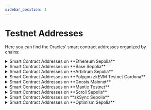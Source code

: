 ```yaml
---
sidebar_position: 1
---
```


# Testnet Addresses
Here you can find the Oracles' smart contract addresses organized by chains:

<details>
<summary>Smart Contract Addresses on **Ethereum Sepolia**</summary>


| Contract Name | Contract Address on Sepolia network                                                                                                |
| ------------- | ---------------------------------------------------------------------------------------------------------------------------------- |
| SelfKisser_1 | [0x0Dcc19657007713483A5cA76e6A7bbe5f56EA37d](https://sepolia.etherscan.io/address/0x0Dcc19657007713483A5cA76e6A7bbe5f56EA37d) |
| Chronicle_AAVE_USD_3 | [0x3F982a82B4B6bd09b1DAF832140F166b595FEF7F](https://sepolia.etherscan.io/address/0x3F982a82B4B6bd09b1DAF832140F166b595FEF7F) |
| Chronicle_ARB_USD_3 | [0x9Bf0C1ba75C9d7b6Bf051cc7f7dCC7bfE5274302](https://sepolia.etherscan.io/address/0x9Bf0C1ba75C9d7b6Bf051cc7f7dCC7bfE5274302) |
| Chronicle_AVAX_USD_3 | [0x7F56CdaAdB1c5230Fcab3E20D3A15BDE26cb6C2b](https://sepolia.etherscan.io/address/0x7F56CdaAdB1c5230Fcab3E20D3A15BDE26cb6C2b) |
| Chronicle_BNB_USD_3 | [0xE4A1EED38F972d05794C740Eae965A7Daa6Ab28c](https://sepolia.etherscan.io/address/0xE4A1EED38F972d05794C740Eae965A7Daa6Ab28c) |
| Chronicle_BTC_USD_3 | [0x6edF073c4Bd934d3916AA6dDAC4255ccB2b7c0f0](https://sepolia.etherscan.io/address/0x6edF073c4Bd934d3916AA6dDAC4255ccB2b7c0f0) |
| Chronicle_CRVUSD_USD_1 | [0x3de6bEc5d5FE063fB23F36E363182AB353AbC56E](https://sepolia.etherscan.io/address/0x3de6bEc5d5FE063fB23F36E363182AB353AbC56E) |
| Chronicle_CRV_USD_3 | [0xDcda58cAAC639C20aed270859109f03E9832a13A](https://sepolia.etherscan.io/address/0xDcda58cAAC639C20aed270859109f03E9832a13A) |
| Chronicle_DAI_USD_3 | [0xaf900d10f197762794C41dac395C5b8112eD13E1](https://sepolia.etherscan.io/address/0xaf900d10f197762794C41dac395C5b8112eD13E1) |
| Chronicle_ETHX_USD_1 | [0xc6639C0591d632Bf689ceab617A0377072e7f524](https://sepolia.etherscan.io/address/0xc6639C0591d632Bf689ceab617A0377072e7f524) |
| Chronicle_ETH_BTC_3 | [0xf95d3B8Ae567F4AA9BEC822931976c117cdf836a](https://sepolia.etherscan.io/address/0xf95d3B8Ae567F4AA9BEC822931976c117cdf836a) |
| Chronicle_ETH_USD_3 | [0xdd6D76262Fd7BdDe428dcfCd94386EbAe0151603](https://sepolia.etherscan.io/address/0xdd6D76262Fd7BdDe428dcfCd94386EbAe0151603) |
| Chronicle_GNO_USD_3 | [0x9C9e56AE479f82bcF229F2200420106C93C0A24e](https://sepolia.etherscan.io/address/0x9C9e56AE479f82bcF229F2200420106C93C0A24e) |
| Chronicle_IBTA_USD_3 | [0x92b7Ab73BA53Bc64b57194242e3a36A6F1209A70](https://sepolia.etherscan.io/address/0x92b7Ab73BA53Bc64b57194242e3a36A6F1209A70) |
| Chronicle_LDO_USD_3 | [0x4cD2a8c3Fd6329029461A95784051A553f31eb29](https://sepolia.etherscan.io/address/0x4cD2a8c3Fd6329029461A95784051A553f31eb29) |
| Chronicle_LINK_USD_3 | [0x260c182f0054BF244a8e38d7C475b6d9f67AeAc1](https://sepolia.etherscan.io/address/0x260c182f0054BF244a8e38d7C475b6d9f67AeAc1) |
| Chronicle_MATIC_USD_3 | [0xEa00861Dc00eBd246F6E51E52c28aBd9062bc09F](https://sepolia.etherscan.io/address/0xEa00861Dc00eBd246F6E51E52c28aBd9062bc09F) |
| Chronicle_MKR_USD_3 | [0xE55afC31AFA140597c581Bc32057BF393ba97c5A](https://sepolia.etherscan.io/address/0xE55afC31AFA140597c581Bc32057BF393ba97c5A) |
| Chronicle_MNT_USD_1 | [0x90f13128715157f6f2708b3e379a345a330C598c](https://sepolia.etherscan.io/address/0x90f13128715157f6f2708b3e379a345a330C598c) |
| Chronicle_OP_USD_3 | [0x1Be54a524226fc44565747FE221157f4cAE71B80](https://sepolia.etherscan.io/address/0x1Be54a524226fc44565747FE221157f4cAE71B80) |
| Chronicle_RETH_ETH_1 | [0xAE888F70d319d9ab9318B2326AEf97Bde2c1F96f](https://sepolia.etherscan.io/address/0xAE888F70d319d9ab9318B2326AEf97Bde2c1F96f) |
| Chronicle_RETH_USD_3 | [0x6454753E0909E7F6476BfB78BD6BDC281197A5be](https://sepolia.etherscan.io/address/0x6454753E0909E7F6476BfB78BD6BDC281197A5be) |
| Chronicle_SDAI_DAI_3 | [0x0B20Fd1c09452FC3F214667073EA8975aB2c55EA](https://sepolia.etherscan.io/address/0x0B20Fd1c09452FC3F214667073EA8975aB2c55EA) |
| Chronicle_SD_USD_1 | [0x0939F04AbA985E3861C4D7AD9fbD66b976Dd47a8](https://sepolia.etherscan.io/address/0x0939F04AbA985E3861C4D7AD9fbD66b976Dd47a8) |
| Chronicle_SNX_USD_3 | [0x1eFD788C634C59e2c7507b523B3eEfD6CaaE0c4f](https://sepolia.etherscan.io/address/0x1eFD788C634C59e2c7507b523B3eEfD6CaaE0c4f) |
| Chronicle_SOL_USD_3 | [0x39eC7D193D1Aa282b8ecCAC9B791b09c75D30491](https://sepolia.etherscan.io/address/0x39eC7D193D1Aa282b8ecCAC9B791b09c75D30491) |
| Chronicle_UNI_USD_3 | [0x0E9e54244F6585a71d0d1035E7625849B516C817](https://sepolia.etherscan.io/address/0x0E9e54244F6585a71d0d1035E7625849B516C817) |
| Chronicle_USDC_USD_3 | [0xb34d784dc8E7cD240Fe1F318e282dFdD13C389AC](https://sepolia.etherscan.io/address/0xb34d784dc8E7cD240Fe1F318e282dFdD13C389AC) |
| Chronicle_USDM_USD_1 | [0xe971B2aF139Ad803656533059Bc028b61C00F67F](https://sepolia.etherscan.io/address/0xe971B2aF139Ad803656533059Bc028b61C00F67F) |
| Chronicle_USDT_USD_3 | [0x8c852EEC6ae356FeDf5d7b824E254f7d94Ac6824](https://sepolia.etherscan.io/address/0x8c852EEC6ae356FeDf5d7b824E254f7d94Ac6824) |
| Chronicle_WBTC_USD_3 | [0xdc3ef3E31AdAe791d9D5054B575f7396851Fa432](https://sepolia.etherscan.io/address/0xdc3ef3E31AdAe791d9D5054B575f7396851Fa432) |
| Chronicle_WSTETH_ETH_3 | [0x2d95B1862279771fcE76823CD777384D8598fB48](https://sepolia.etherscan.io/address/0x2d95B1862279771fcE76823CD777384D8598fB48) |
| Chronicle_WSTETH_USD_3 | [0x89822dd9D74dF50BFba8764DC9bE25E9B8d554A1](https://sepolia.etherscan.io/address/0x89822dd9D74dF50BFba8764DC9bE25E9B8d554A1) |
| Chronicle_WUSDM_USDM_1 | [0xF719E362724Dda4Ad3B8D92D49E0c44E48Df4e56](https://sepolia.etherscan.io/address/0xF719E362724Dda4Ad3B8D92D49E0c44E48Df4e56) |
| Chronicle_WUSDM_USD_1 | [0x6d10de3640ab2F11B1102Ae72C06BB497E5E859b](https://sepolia.etherscan.io/address/0x6d10de3640ab2F11B1102Ae72C06BB497E5E859b) |
| Chronicle_YFI_USD_3 | [0xdF54aBf0eF88aB7fFf22e21eDD9AE1DA89A7DefC](https://sepolia.etherscan.io/address/0xdF54aBf0eF88aB7fFf22e21eDD9AE1DA89A7DefC) |
</details>

<details>
<summary> Smart Contract Addresses on **Base Sepolia** </summary>
| Contract Name | Contract Address on Base Sepolia                                                                                                 |
| ------------- | ---------------------------------------------------------------------------------------------------------------------------------- |
SelfKisser_1 | [0x70E58b7A1c884fFFE7dbce5249337603a28b8422](https://sepolia.basescan.org/address/0x70E58b7A1c884fFFE7dbce5249337603a28b8422#code) |
| Chronicle_CBETH_USD_1 | [0x11E155b04f0498bc6B6EB0086A2148368F0b64F0](https://sepolia.basescan.org/address/0x11E155b04f0498bc6B6EB0086A2148368F0b64F0) |
| Chronicle_CBETH_USDC_1 | [0x371A53bB4203Ad5D7e60e220BaC1876FF3Ddda5B](https://sepolia.basescan.org/address/0x371A53bB4203Ad5D7e60e220BaC1876FF3Ddda5B) |
| Chronicle_DAI_USD_1 | [0xC32753217DcC7Bb2F449bD6f1bC384d1AC72a7B6](https://sepolia.basescan.org/address/0xC32753217DcC7Bb2F449bD6f1bC384d1AC72a7B6) |
| Chronicle_ETH_USD_1 | [0xea347Db6ef446e03745c441c17018eF3d641Bc8f](https://sepolia.basescan.org/address/0xea347Db6ef446e03745c441c17018eF3d641Bc8f) |
| Chronicle_HYUSD_USD_1 | [0x1C082338961068009d9F33ea48aa13623e63B18e](https://sepolia.basescan.org/address/0x1C082338961068009d9F33ea48aa13623e63B18e) |
| Chronicle_RETH_USD_1 | [0x829124df58D1b4853f8669C867d3991cA09265Aa](https://sepolia.basescan.org/address/0x829124df58D1b4853f8669C867d3991cA09265Aa) |
| Chronicle_USDC_USD_1 | [0x088BEA5f90C316e1c8b898C4A9AF27C2F2984cd7](https://sepolia.basescan.org/address/0x088BEA5f90C316e1c8b898C4A9AF27C2F2984cd7) |
| Chronicle_USDT_USD_1 | [0xC1A83Bed9d7E434a3E8608f7C5438F805D404F8F](https://sepolia.basescan.org/address/0xC1A83Bed9d7E434a3E8608f7C5438F805D404F8F) |
| Chronicle_WBTC_USD_1 | [0x8E947Ea7D5881Cd600Ace95F1201825F8C708844](https://sepolia.basescan.org/address/0x8E947Ea7D5881Cd600Ace95F1201825F8C708844) |
| Chronicle_WSTETH_ETH_1 | [0x450F6F025aD017f345CD17407Ee22d90E5F87441](https://sepolia.basescan.org/address/0x450F6F025aD017f345CD17407Ee22d90E5F87441) |
| Chronicle_WSTETH_USD_1 | [0x834c4f996B8a6411AEC0f8a0cF6fAfd4423dBEe2](https://sepolia.basescan.org/address/0x834c4f996B8a6411AEC0f8a0cF6fAfd4423dBEe2) |
| Chronicle_WSTETH_USDC_1 | [0x262034B41F0C33b67e96b6495b7Bf650dC85acda](https://sepolia.basescan.org/address/0x262034B41F0C33b67e96b6495b7Bf650dC85acda) |
| Chronicle_WUSDM_USD_1 | [0xe20165f58B507DF17187D6FCc12E741423075C5c](https://sepolia.basescan.org/address/0xe20165f58B507DF17187D6FCc12E741423075C5c) |
| Chronicle_EURC_USD_1| [0x8df54258786d8d33d0141332B1bA29369B5cB535](https://sepolia.basescan.org/address/0x8df54258786d8d33d0141332B1bA29369B5cB535)

</details>

<details>
<summary> Smart Contract Addresses on **Arbitrum Sepolia** </summary>
| Contract Name| Contract Address on Arbitrum Sepolia                                                                                                 |
| ------------- | ---------------------------------------------------------------------------------------------------------------------------------- |
SelfKisser_1 | [0xc0fe3a070Bc98b4a45d735A52a1AFDd134E0283f](https://sepolia.arbiscan.io/address/0xc0fe3a070Bc98b4a45d735A52a1AFDd134E0283f#code) |
| Chronicle_AAVE_USD_1 | [0xC7E4AA2860BEc0054A8A2D3bb1fc5359FEA13FdA](https://sepolia.arbiscan.io/address/0xC7E4AA2860BEc0054A8A2D3bb1fc5359FEA13FdA) |
| Chronicle_ARB_USD_1 | [0xdD7c06561689c73f0A67F2179e273cCF45EFc964](https://sepolia.arbiscan.io/address/0xdD7c06561689c73f0A67F2179e273cCF45EFc964) |
| Chronicle_AVAX_USD_1 | [0x15E9742b47Ae44308066F575E60F3c7231873f4A](https://sepolia.arbiscan.io/address/0x15E9742b47Ae44308066F575E60F3c7231873f4A) |
| Chronicle_BNB_USD_1 | [0xB5E60d6FbC65eb7aDC6594ea897bac9A7E1B2a20](https://sepolia.arbiscan.io/address/0xB5E60d6FbC65eb7aDC6594ea897bac9A7E1B2a20) |
| Chronicle_BTC_USD_1 | [0xE455de0673e89706e26117297f1FE15cd47ab717](https://sepolia.arbiscan.io/address/0xE455de0673e89706e26117297f1FE15cd47ab717) |
| Chronicle_CRV_USD_1 | [0x62ECebCA021681aC116582f10668d96D4723D9C9](https://sepolia.arbiscan.io/address/0x62ECebCA021681aC116582f10668d96D4723D9C9) |
| Chronicle_DAI_USD_1 | [0xFAE96480F5bB0e3a5c8cB1Ba16F59D8dE89C14AE](https://sepolia.arbiscan.io/address/0xFAE96480F5bB0e3a5c8cB1Ba16F59D8dE89C14AE) |
| Chronicle_DSR_RATE_1 | [0xd88cB520c0abB2755a950C11f2cf3131Ad0f0baA](https://sepolia.arbiscan.io/address/0xd88cB520c0abB2755a950C11f2cf3131Ad0f0baA) |
| Chronicle_ETH_BTC_1 | [0xf8aF8339e85F7b958027E5109bD87D3E46BF7d78](https://sepolia.arbiscan.io/address/0xf8aF8339e85F7b958027E5109bD87D3E46BF7d78) |
| Chronicle_ETH_USD_1 | [0x77833F676fe5FB32e55986770092f54707d72c21](https://sepolia.arbiscan.io/address/0x77833F676fe5FB32e55986770092f54707d72c21) |
| Chronicle_GNO_USD_1 | [0xB0Ebff855774737b1874296d54100c37C92dE2a4](https://sepolia.arbiscan.io/address/0xB0Ebff855774737b1874296d54100c37C92dE2a4) |
| Chronicle_IBTA_USD_1 | [0x9A70A6293C55e9fA8aB1F2B507EbE5A4d4506A6A](https://sepolia.arbiscan.io/address/0x9A70A6293C55e9fA8aB1F2B507EbE5A4d4506A6A) |
| Chronicle_LDO_USD_1 | [0xb43862e703a1a36f4A6a5196684C3a73210956Ef](https://sepolia.arbiscan.io/address/0xb43862e703a1a36f4A6a5196684C3a73210956Ef) |
| Chronicle_LIDO_LST_2DAYS_1 | [0xE92AaCfb6b7Ce342909ff2ee136f7A33AAbcb379](https://sepolia.arbiscan.io/address/0xE92AaCfb6b7Ce342909ff2ee136f7A33AAbcb379) |
| Chronicle_LINK_USD_1 | [0xF7e8af6BF4D0Fb399DC087778b7912f30aa08Ca5](https://sepolia.arbiscan.io/address/0xF7e8af6BF4D0Fb399DC087778b7912f30aa08Ca5) |
| Chronicle_MATIC_USD_1 | [0xBeF861cc071CA7A1680268a2a34dC28931BE1eDc](https://sepolia.arbiscan.io/address/0xBeF861cc071CA7A1680268a2a34dC28931BE1eDc) |
| Chronicle_MKR_USD_1 | [0x4217043B0C8a7A7BCf04A4c1d4Ef6708D2E9ac24](https://sepolia.arbiscan.io/address/0x4217043B0C8a7A7BCf04A4c1d4Ef6708D2E9ac24) |
| Chronicle_OP_USD_1 | [0xCAc87840eDA81Fcdee1FBDC4291c1fF0de7D45Eb](https://sepolia.arbiscan.io/address/0xCAc87840eDA81Fcdee1FBDC4291c1fF0de7D45Eb) |
| Chronicle_RETH_USD_1 | [0x4c3A6F4e991261B65D59f15B8365a9Fa2A8803a6](https://sepolia.arbiscan.io/address/0x4c3A6F4e991261B65D59f15B8365a9Fa2A8803a6) |
| Chronicle_SDAI_DAI_1 | [0x4f1C907d2f506f007F61eba89640C8069c6b39dB](https://sepolia.arbiscan.io/address/0x4f1C907d2f506f007F61eba89640C8069c6b39dB) |
| Chronicle_SDAI_ETH_1 | [0x39028693954470965E881f8477532455D1cE5F67](https://sepolia.arbiscan.io/address/0x39028693954470965E881f8477532455D1cE5F67) |
| Chronicle_SDAI_MATIC_1 | [0x75E5545dE5594DaE82Ce90cC0CeDbfE2d061a876](https://sepolia.arbiscan.io/address/0x75E5545dE5594DaE82Ce90cC0CeDbfE2d061a876) |
| Chronicle_SNX_USD_1 | [0xB6aA4b36c79805CA0db5C9736c12eAb23ac54770](https://sepolia.arbiscan.io/address/0xB6aA4b36c79805CA0db5C9736c12eAb23ac54770) |
| Chronicle_SOL_USD_1 | [0xB73376612dec25deF13ECBfcf94615edB9A7306D](https://sepolia.arbiscan.io/address/0xB73376612dec25deF13ECBfcf94615edB9A7306D) |
| Chronicle_UNI_USD_1 | [0x7Cb721f729563016F3384714221C982f75143EA2](https://sepolia.arbiscan.io/address/0x7Cb721f729563016F3384714221C982f75143EA2) |
| Chronicle_USDC_USD_1 | [0x27D76Db29D7239b183C83e6C61639dCca8276171](https://sepolia.arbiscan.io/address/0x27D76Db29D7239b183C83e6C61639dCca8276171) |
| Chronicle_USDT_USD_1 | [0x95931ea4e977456a5cF74F2Ea4BA3A66d9301921](https://sepolia.arbiscan.io/address/0x95931ea4e977456a5cF74F2Ea4BA3A66d9301921) |
| Chronicle_WBTC_USD_1 | [0xfF9D63b719116FE1Dc40547Be0ce008e783f49B9](https://sepolia.arbiscan.io/address/0xfF9D63b719116FE1Dc40547Be0ce008e783f49B9) |
| Chronicle_WSTETH_USD_1 | [0x988B3BFb20401e36EF579d7A81f43CB11EF5F759](https://sepolia.arbiscan.io/address/0x988B3BFb20401e36EF579d7A81f43CB11EF5F759) |
| Chronicle_WUSDM_USD_1 | [0xEd33f922e31467133A549a20e1719b187B33644D](https://sepolia.arbiscan.io/address/0xEd33f922e31467133A549a20e1719b187B33644D) |
| Chronicle_WUSDM_USDM_1  | [0x3B6882F848cD0ad0046EAd627a1bc17F81b6ECb1](https://sepolia.arbiscan.io/address/0x3B6882F848cD0ad0046EAd627a1bc17F81b6ECb1) |
| Chronicle_YFI_USD_1 | [0xAf40A6535C2a31a88C074B0FeFb47E3767AE4e70](https://sepolia.arbiscan.io/address/0xAf40A6535C2a31a88C074B0FeFb47E3767AE4e70)|

</details>

<details>
<summary>Smart Contract Addresses on **Polygon zkEVM Testnet Cardona**</summary>

| Contract Name | Contract Address on zkEVM Testnet                                                                                                      |
| ------------- | -------------------------------------------------------------------------------------------------------------------------------------- |
| SelfKisser_1 | [0xCce64A8127c051E784ba7D84af86B2e6F53d1a09](https://cardona-zkevm.polygonscan.com/address/0xCce64A8127c051E784ba7D84af86B2e6F53d1a09) |
| AAVE/USD | [0xC1A83Bed9d7E434a3E8608f7C5438F805D404F8F](https://cardona-zkevm.polygonscan.com/address/0xC1A83Bed9d7E434a3E8608f7C5438F805D404F8F) |
| ARB/USD | [0x8E947Ea7D5881Cd600Ace95F1201825F8C708844](https://cardona-zkevm.polygonscan.com/address/0x8E947Ea7D5881Cd600Ace95F1201825F8C708844) |
| AVAX/USD | [0xC32753217DcC7Bb2F449bD6f1bC384d1AC72a7B6](https://cardona-zkevm.polygonscan.com/address/0xC32753217DcC7Bb2F449bD6f1bC384d1AC72a7B6) |
| BNB/USD | [0x829124df58D1b4853f8669C867d3991cA09265Aa](https://cardona-zkevm.polygonscan.com/address/0x829124df58D1b4853f8669C867d3991cA09265Aa) |
| BTC/USD | [0x75bE335415765aF13dFd8c823E213bdD55D29ceb](https://cardona-zkevm.polygonscan.com/address/0x75bE335415765aF13dFd8c823E213bdD55D29ceb) |
| CRV/USD | [0xA76F6f1883378E2641881233fD6Bd94C9dFc3308](https://cardona-zkevm.polygonscan.com/address/0xA76F6f1883378E2641881233fD6Bd94C9dFc3308) |
| DAI/USD | [0x02a0eA9F5000472D764293bC77622be6C6Cbc2f0](https://cardona-zkevm.polygonscan.com/address/0x02a0eA9F5000472D764293bC77622be6C6Cbc2f0) |
| ETH/BTC | [0xcB0ABe397952844C379A29343cDb17c914F33e40](https://cardona-zkevm.polygonscan.com/address/0xcB0ABe397952844C379A29343cDb17c914F33e40) |
| ETH/USD | [0x5D0474aF2da14B1748730931Af44d9b91473681b](https://cardona-zkevm.polygonscan.com/address/0x5D0474aF2da14B1748730931Af44d9b91473681b) |
| GNO/USD | [0x834c4f996B8a6411AEC0f8a0cF6fAfd4423dBEe2](https://cardona-zkevm.polygonscan.com/address/0x834c4f996B8a6411AEC0f8a0cF6fAfd4423dBEe2) |
| IBTA/USD | [0x26a89540C28C2E9FbECDf354D5149a10521ceC9f](https://cardona-zkevm.polygonscan.com/address/0x26a89540C28C2E9FbECDf354D5149a10521ceC9f) |
| LDO/USD | [0x9a0de663c20127a229891eA0C7Db99c785BF91e3](https://cardona-zkevm.polygonscan.com/address/0x9a0de663c20127a229891eA0C7Db99c785BF91e3) |
| LIDO_LST/2DAYS | [0xDc98e03EBdDaf664623959170B9C24F50bB27914](https://cardona-zkevm.polygonscan.com/address/0xDc98e03EBdDaf664623959170B9C24F50bB27914) |
| LINK/USD | [0xCa92f59FbE6B6512a1ee21a46ED009CeDb4Eb2fD](https://cardona-zkevm.polygonscan.com/address/0xCa92f59FbE6B6512a1ee21a46ED009CeDb4Eb2fD) |
| MATIC/USD | [0x55a07a60cd9ed198B5Ba4360FF9800eBb6667388](https://cardona-zkevm.polygonscan.com/address/0x55a07a60cd9ed198B5Ba4360FF9800eBb6667388) |
| MKR/USD | [0x5a3e38Df3d82bF6FefDA79d1027657ab81A85447](https://cardona-zkevm.polygonscan.com/address/0x5a3e38Df3d82bF6FefDA79d1027657ab81A85447) |
| OP/USD | [0x104916d38828DA8B83a88A1775Aa058e1F0B1647](https://cardona-zkevm.polygonscan.com/address/0x104916d38828DA8B83a88A1775Aa058e1F0B1647) |
| RETH/USD | [0x172d2A40F03167cf3535206220CEC912400A2594](https://cardona-zkevm.polygonscan.com/address/0x172d2A40F03167cf3535206220CEC912400A2594) |
| SDAI/DAI | [0x8744f55149A9923a6eD525A9FEdC270FBC2E1e12](https://cardona-zkevm.polygonscan.com/address/0x8744f55149A9923a6eD525A9FEdC270FBC2E1e12) |
| SNX/USD | [0x8d64F7320bFaa19e19E18824276AdbC4DC27Aeee](https://cardona-zkevm.polygonscan.com/address/0x8d64F7320bFaa19e19E18824276AdbC4DC27Aeee) |
| SOL/USD | [0x829207C4546eDDc0c17a37fF54f205871410c199](https://cardona-zkevm.polygonscan.com/address/0x829207C4546eDDc0c17a37fF54f205871410c199) |
| UNI/USD | [0xF46B02AF0b4Dc3fFd8B49a616fa399E77b58637F](https://cardona-zkevm.polygonscan.com/address/0xF46B02AF0b4Dc3fFd8B49a616fa399E77b58637F) |
| USDC/USD | [0x8b9dbE7098ED98C886a5B34Ca691141d033e8314](https://cardona-zkevm.polygonscan.com/address/0x8b9dbE7098ED98C886a5B34Ca691141d033e8314) |
| USDT/USD | [0x9234925842CD1c58b2fFc93E741097151417ABd1](https://cardona-zkevm.polygonscan.com/address/0x9234925842CD1c58b2fFc93E741097151417ABd1) |
| WBTC/USD | [0x49BD898Ddd4cAea31eFbE89BD4F4FD681dB0a7Ce](https://cardona-zkevm.polygonscan.com/address/0x49BD898Ddd4cAea31eFbE89BD4F4FD681dB0a7Ce) |
| WSTETH/ETH | [0x27E36b30c81b6D0f5916c01a9DEfbce48B14BaB0](https://cardona-zkevm.polygonscan.com/address/0x27E36b30c81b6D0f5916c01a9DEfbce48B14BaB0) |
| WSTETH/USD | [0xbBdB2750F002E1174d49D99112dF24D5FC342c22](https://cardona-zkevm.polygonscan.com/address/0xbBdB2750F002E1174d49D99112dF24D5FC342c22) |
| WUSDM/USD | [0xB295eeD91ab16e0fca7aEf6CdfE0989B43d7f9eC](https://cardona-zkevm.polygonscan.com/address/0xB295eeD91ab16e0fca7aEf6CdfE0989B43d7f9eC) |
| WUSDM/USDM | [0x40CEDD05e945DAA7b9ad5bA7402B6c041ac4Fba8](https://cardona-zkevm.polygonscan.com/address/0x40CEDD05e945DAA7b9ad5bA7402B6c041ac4Fba8) |
| YFI/USD | [0xaEDB40C1F3e1Bf5A0CB46E74e5444240307Da540](https://cardona-zkevm.polygonscan.com/address/0xaEDB40C1F3e1Bf5A0CB46E74e5444240307Da540) |
</details>

<details>
<summary>Smart Contract Addresses on **Gnosis Mainnet**</summary>

| Contract Name | Contract Address on Gnosis Mainnet                                                                                         |
| ------------- | --------------------------------------------------------------------------------------------------------------------------- |
| SelfKisser_1 | [0x0Dcc19657007713483A5cA76e6A7bbe5f56EA37d](https://gnosisscan.io/address/0x0Dcc19657007713483A5cA76e6A7bbe5f56EA37d) |
| Chronicle_AAVE_USD_2 | [0xED4C91FC28B48E2Cf98b59668408EAeE44665511](https://gnosisscan.io/address/0xED4C91FC28B48E2Cf98b59668408EAeE44665511) |
| Chronicle_ARB_USD_2 | [0x7dE6Df8E4c057eD9baE215F347A0339D603B09B2](https://gnosisscan.io/address/0x7dE6Df8E4c057eD9baE215F347A0339D603B09B2) |
| Chronicle_AVAX_USD_2 | [0xD419f76594d411BD94c71FB0a78c80f71A2290Ce](https://gnosisscan.io/address/0xD419f76594d411BD94c71FB0a78c80f71A2290Ce) |
| Chronicle_BNB_USD_2 | [0x6931FB9C54958f77873ceC4536EaC56F561d2dC4](https://gnosisscan.io/address/0x6931FB9C54958f77873ceC4536EaC56F561d2dC4) |
| Chronicle_BTC_USD_2 | [0xdD5232e76798BEACB69eC310d9b0864b56dD08dD](https://gnosisscan.io/address/0xdD5232e76798BEACB69eC310d9b0864b56dD08dD) |
| Chronicle_CRV_USD_2 | [0x7B6E473f1CeB8b7100C9F7d58879e7211Bc48f32](https://gnosisscan.io/address/0x7B6E473f1CeB8b7100C9F7d58879e7211Bc48f32) |
| Chronicle_DAI_USD_2 | [0x16984396EE0903782Ba8e6ebfA7DD356B0cA3841](https://gnosisscan.io/address/0x16984396EE0903782Ba8e6ebfA7DD356B0cA3841) |
| Chronicle_DSR_RATE_2 | [0x09f3BfC6b46526045De5F5BE64f5CCe121bbf8B3](https://gnosisscan.io/address/0x09f3BfC6b46526045De5F5BE64f5CCe121bbf8B3) |
| Chronicle_ETH_BTC_2 | [0x4E866Ac929374096Afc2715C4e9c40D581A4067e](https://gnosisscan.io/address/0x4E866Ac929374096Afc2715C4e9c40D581A4067e) |
| Chronicle_ETH_USD_2 | [0x90430C5b8045a1E2A0Fc4e959542a0c75b576439](https://gnosisscan.io/address/0x90430C5b8045a1E2A0Fc4e959542a0c75b576439) |
| Chronicle_GNO_USD_2 | [0xBcC6BFFde7888A3008f17c88D5a5e5F0D7462cf9](https://gnosisscan.io/address/0xBcC6BFFde7888A3008f17c88D5a5e5F0D7462cf9) |
| Chronicle_IBTA_USD_2 | [0xc52539EfbA58a521d69494D86fc47b9E71D32997](https://gnosisscan.io/address/0xc52539EfbA58a521d69494D86fc47b9E71D32997) |
| Chronicle_LDO_USD_2 | [0x3aeF92049C9401094A9f75259430F4771143F0C3](https://gnosisscan.io/address/0x3aeF92049C9401094A9f75259430F4771143F0C3) |
| Chronicle_LINK_USD_2 | [0x4EDdF05CfAd20f1E39ed4CB067bdfa831dAeA9fE](https://gnosisscan.io/address/0x4EDdF05CfAd20f1E39ed4CB067bdfa831dAeA9fE) |
| Chronicle_MATIC_USD_2 | [0x06997AadB30d51eAdBAA7836f7a0F177474fc235](https://gnosisscan.io/address/0x06997AadB30d51eAdBAA7836f7a0F177474fc235) |
| Chronicle_MKR_USD_2 | [0xE61A66f737c32d5Ac8cDea6982635B80447e9404](https://gnosisscan.io/address/0xE61A66f737c32d5Ac8cDea6982635B80447e9404) |
| Chronicle_OP_USD_2 | [0x1Ae491D618A667a44D48E0b0BE2Cc0cDBF269BC5](https://gnosisscan.io/address/0x1Ae491D618A667a44D48E0b0BE2Cc0cDBF269BC5) |
| Chronicle_RETH_USD_2 | [0xEff79d34f24Bb36eD8FB6c4CbaD5De293fdCf66F](https://gnosisscan.io/address/0xEff79d34f24Bb36eD8FB6c4CbaD5De293fdCf66F) |
| Chronicle_SDAI_DAI_2 | [0xB6EE756124e88e12585981DdDa9E6E3bf3C4487D](https://gnosisscan.io/address/0xB6EE756124e88e12585981DdDa9E6E3bf3C4487D) |
| Chronicle_SDAI_ETH_2 | [0x20A32F633c1D26fC42A15dc7e6bd12Bf0468cAb1](https://gnosisscan.io/address/0x20A32F633c1D26fC42A15dc7e6bd12Bf0468cAb1) |
| Chronicle_SDAI_MATIC_2 | [0x0A154ec276972dBFEA01b13711408Ea6e72Ac36B](https://gnosisscan.io/address/0x0A154ec276972dBFEA01b13711408Ea6e72Ac36B) |
| Chronicle_SNX_USD_2 | [0x6Ab51f7E684923CE051e784D382A470b0fa834Be](https://gnosisscan.io/address/0x6Ab51f7E684923CE051e784D382A470b0fa834Be) |
| Chronicle_SOL_USD_2 | [0x11ceEcca4d49f596E0Df781Af237CDE741ad2106](https://gnosisscan.io/address/0x11ceEcca4d49f596E0Df781Af237CDE741ad2106) |
| Chronicle_UNI_USD_2 | [0xfE051Bc90D3a2a825fA5172181f9124f8541838c](https://gnosisscan.io/address/0xfE051Bc90D3a2a825fA5172181f9124f8541838c) |
| Chronicle_USDC_USD_2 | [0xfef7a1Eb17A095E1bd7723cBB1092caba34f9b1C](https://gnosisscan.io/address/0xfef7a1Eb17A095E1bd7723cBB1092caba34f9b1C) |
| Chronicle_USDT_USD_2 | [0xF78A4e093Cd2D9F57Bb363Cc4edEBcf9bF3325ba](https://gnosisscan.io/address/0xF78A4e093Cd2D9F57Bb363Cc4edEBcf9bF3325ba) |
| Chronicle_WBTC_USD_2 | [0x39C899178F4310705b12888886884b361CeF26C7](https://gnosisscan.io/address/0x39C899178F4310705b12888886884b361CeF26C7) |
| Chronicle_WSTETH_USD_2 | [0x8Ba43F8Fa2fC13D7EEDCeb9414CDbB6643483C34](https://gnosisscan.io/address/0x8Ba43F8Fa2fC13D7EEDCeb9414CDbB6643483C34) |
| Chronicle_WUSDM_USDM_1 | [0xF719E362724Dda4Ad3B8D92D49E0c44E48Df4e56](https://gnosisscan.io/address/0xF719E362724Dda4Ad3B8D92D49E0c44E48Df4e56) |
| Chronicle_WUSDM_USD_3 | [0xa6667cA488616F86426cDCe37E65F4788d0bD592](https://gnosisscan.io/address/0xa6667cA488616F86426cDCe37E65F4788d0bD592) |
| Chronicle_YFI_USD_2 | [0x16978358A8D6C7C8cA758F433685A5E8D988dfD4](https://gnosisscan.io/address/0x16978358A8D6C7C8cA758F433685A5E8D988dfD4) |
</details>

<details>
<summary>Smart Contract Addresses on **Mantle Testnet**</summary>

| Contract Name | Contract Address on Mantle Sepolia                                                                                         |
| ------------- | --------------------------------------------------------------------------------------------------------------------------- |
| SelfKisser_1 | [0x0Dcc19657007713483A5cA76e6A7bbe5f56EA37d](https://explorer.testnet.mantle.xyz/address/0x0Dcc19657007713483A5cA76e6A7bbe5f56EA37d) |
| Chronicle_AAVE_USD_1 | [0xa38C2B5408Eb1DCeeDBEC5d61BeD580589C6e717](https://explorer.testnet.mantle.xyz/address/0xa38C2B5408Eb1DCeeDBEC5d61BeD580589C6e717) |
| Chronicle_ARB_USD_1 | [0x579BfD0581beD0d18fBb0Ebab099328d451552DD](https://explorer.testnet.mantle.xyz/address/0x579BfD0581beD0d18fBb0Ebab099328d451552DD) |
| Chronicle_AVAX_USD_1 | [0x78C8260AF7C8D0d17Cf3BA91F251E9375A389688](https://explorer.testnet.mantle.xyz/address/0x78C8260AF7C8D0d17Cf3BA91F251E9375A389688) |
| Chronicle_BNB_USD_1 | [0x26EE3E8b618227C1B735D8D884d52A852410019f](https://explorer.testnet.mantle.xyz/address/0x26EE3E8b618227C1B735D8D884d52A852410019f) |
| Chronicle_BTC_USD_1 | [0x4B5aBFC0Fe78233b97C80b8410681765ED9fC29c](https://explorer.testnet.mantle.xyz/address/0x4B5aBFC0Fe78233b97C80b8410681765ED9fC29c) |
| Chronicle_CRV_USD_1 | [0xf29a932ae56bB96CcACF8d1f2Da9028B01c8F030](https://explorer.testnet.mantle.xyz/address/0xf29a932ae56bB96CcACF8d1f2Da9028B01c8F030) |
| Chronicle_DAI_USD_1 | [0xa7aA6a860D17A89810dE6e6278c58EB21Fa00fc4](https://explorer.testnet.mantle.xyz/address/0xa7aA6a860D17A89810dE6e6278c58EB21Fa00fc4) |
| Chronicle_DSR_RATE_1 | [0x729af3A41AE9E707e7AE421569C4b9c632B66a0c](https://explorer.testnet.mantle.xyz/address/0x729af3A41AE9E707e7AE421569C4b9c632B66a0c) |
| Chronicle_ETH_BTC_1 | [0x1804969b296E89C1ddB1712fA99816446956637e](https://explorer.testnet.mantle.xyz/address/0x1804969b296E89C1ddB1712fA99816446956637e) |
| Chronicle_ETH_USD_1 | [0xc8A1F9461115EF3C1E84Da6515A88Ea49CA97660](https://explorer.testnet.mantle.xyz/address/0xc8A1F9461115EF3C1E84Da6515A88Ea49CA97660) |
| Chronicle_GNO_USD_1 | [0xA28dCaB66FD25c668aCC7f232aa71DA1943E04b8](https://explorer.testnet.mantle.xyz/address/0xA28dCaB66FD25c668aCC7f232aa71DA1943E04b8) |
| Chronicle_IBTA_USD_1 | [0x07487b0Bf28801ECD15BF09C13e32FBc87572e81](https://explorer.testnet.mantle.xyz/address/0x07487b0Bf28801ECD15BF09C13e32FBc87572e81) |
| Chronicle_LDO_USD_1 | [0xa53dc5B100f0e4aB593f2D8EcD3c5932EE38215E](https://explorer.testnet.mantle.xyz/address/0xa53dc5B100f0e4aB593f2D8EcD3c5932EE38215E) |
| Chronicle_LINK_USD_1 | [0xecB89B57A60ac44E06ab1B767947c19b236760c3](https://explorer.testnet.mantle.xyz/address/0xecB89B57A60ac44E06ab1B767947c19b236760c3) |
| Chronicle_MATIC_USD_1 | [0xa48c56e48A71966676d0D113EAEbe6BE61661F18](https://explorer.testnet.mantle.xyz/address/0xa48c56e48A71966676d0D113EAEbe6BE61661F18) |
| Chronicle_MKR_USD_1 | [0x67ffF0C6abD2a36272870B1E8FE42CC8E8D5ec4d](https://explorer.testnet.mantle.xyz/address/0x67ffF0C6abD2a36272870B1E8FE42CC8E8D5ec4d) |
| Chronicle_OP_USD_1 | [0xfadF055f6333a4ab435D2D248aEe6617345A4782](https://explorer.testnet.mantle.xyz/address/0xfadF055f6333a4ab435D2D248aEe6617345A4782) |
| Chronicle_RETH_USD_1 | [0xEE02370baC10b3AC3f2e9eebBf8f3feA1228D263](https://explorer.testnet.mantle.xyz/address/0xEE02370baC10b3AC3f2e9eebBf8f3feA1228D263) |
| Chronicle_SDAI_DAI_1 | [0xD93c56Aa71923228cDbE2be3bf5a83bF25B0C491](https://explorer.testnet.mantle.xyz/address/0xD93c56Aa71923228cDbE2be3bf5a83bF25B0C491) |
| Chronicle_SDAI_ETH_1 | [0x05aB94eD168b5d18B667cFcbbA795789C750D893](https://explorer.testnet.mantle.xyz/address/0x05aB94eD168b5d18B667cFcbbA795789C750D893) |
| Chronicle_SDAI_MATIC_1 | [0x2f0e0dE1F8c11d2380dE093ED15cA6cE07653cbA](https://explorer.testnet.mantle.xyz/address/0x2f0e0dE1F8c11d2380dE093ED15cA6cE07653cbA) |
| Chronicle_SNX_USD_1 | [0xD20f1eC72bA46b6126F96c5a91b6D3372242cE98](https://explorer.testnet.mantle.xyz/address/0xD20f1eC72bA46b6126F96c5a91b6D3372242cE98) |
| Chronicle_SOL_USD_1 | [0x4D1e6f39bbfcce8b471171b8431609b83f3a096D](https://explorer.testnet.mantle.xyz/address/0x4D1e6f39bbfcce8b471171b8431609b83f3a096D) |
| Chronicle_UNI_USD_1 | [0x2aFF768F5d6FC63fA456B062e02f2049712a1ED5](https://explorer.testnet.mantle.xyz/address/0x2aFF768F5d6FC63fA456B062e02f2049712a1ED5) |
| Chronicle_USDC_USD_1 | [0x1173da1811a311234e7Ab0A33B4B7B646Ff42aEC](https://explorer.testnet.mantle.xyz/address/0x1173da1811a311234e7Ab0A33B4B7B646Ff42aEC) |
| Chronicle_USDT_USD_1 | [0x0bd446021Ab95a2ABd638813f9bDE4fED3a5779a](https://explorer.testnet.mantle.xyz/address/0x0bd446021Ab95a2ABd638813f9bDE4fED3a5779a) |
| Chronicle_WBTC_USD_1 | [0xA7226d85CE5F0DE97DCcBDBfD38634D6391d0584](https://explorer.testnet.mantle.xyz/address/0xA7226d85CE5F0DE97DCcBDBfD38634D6391d0584) |
| Chronicle_WSTETH_USD_1 | [0xc9Bb81d3668f03ec9109bBca77d32423DeccF9Ab](https://explorer.testnet.mantle.xyz/address/0xc9Bb81d3668f03ec9109bBca77d32423DeccF9Ab) |
| Chronicle_WUSDM_USDM_1 | [0xF719E362724Dda4Ad3B8D92D49E0c44E48Df4e56](https://explorer.testnet.mantle.xyz/address/0xF719E362724Dda4Ad3B8D92D49E0c44E48Df4e56) |
| Chronicle_WUSDM_USD_1 | [0x6d10de3640ab2F11B1102Ae72C06BB497E5E859b](https://explorer.testnet.mantle.xyz/address/0x6d10de3640ab2F11B1102Ae72C06BB497E5E859b) |
| Chronicle_YFI_USD_1 | [0x0893EcE705639112C1871DcE88D87D81540D0199](https://explorer.testnet.mantle.xyz/address/0x0893EcE705639112C1871DcE88D87D81540D0199) |
</details>


<details>
<summary>Smart Contract Addresses on **Scroll Sepolia**</summary>

| Contract Name | Contract Address on Scroll Sepolia                                                                                          |
| ------------- | --------------------------------------------------------------------------------------------------------------------------- |
| SelfKisser_1 | [0x0Dcc19657007713483A5cA76e6A7bbe5f56EA37d](https://sepolia.scrollscan.com/address/0x0Dcc19657007713483A5cA76e6A7bbe5f56EA37d) |
| Chronicle_AAVE_USD_1 | [0xa38C2B5408Eb1DCeeDBEC5d61BeD580589C6e717](https://sepolia.scrollscan.com/address/0xa38C2B5408Eb1DCeeDBEC5d61BeD580589C6e717) |
| Chronicle_ARB_USD_1 | [0x579BfD0581beD0d18fBb0Ebab099328d451552DD](https://sepolia.scrollscan.com/address/0x579BfD0581beD0d18fBb0Ebab099328d451552DD) |
| Chronicle_AVAX_USD_1 | [0x78C8260AF7C8D0d17Cf3BA91F251E9375A389688](https://sepolia.scrollscan.com/address/0x78C8260AF7C8D0d17Cf3BA91F251E9375A389688) |
| Chronicle_BNB_USD_1 | [0x26EE3E8b618227C1B735D8D884d52A852410019f](https://sepolia.scrollscan.com/address/0x26EE3E8b618227C1B735D8D884d52A852410019f) |
| Chronicle_BTC_USD_1 | [0x4B5aBFC0Fe78233b97C80b8410681765ED9fC29c](https://sepolia.scrollscan.com/address/0x4B5aBFC0Fe78233b97C80b8410681765ED9fC29c) |
| Chronicle_CRV_USD_1 | [0xf29a932ae56bB96CcACF8d1f2Da9028B01c8F030](https://sepolia.scrollscan.com/address/0xf29a932ae56bB96CcACF8d1f2Da9028B01c8F030) |
| Chronicle_DAI_USD_1 | [0xa7aA6a860D17A89810dE6e6278c58EB21Fa00fc4](https://sepolia.scrollscan.com/address/0xa7aA6a860D17A89810dE6e6278c58EB21Fa00fc4) |
| Chronicle_ETH_BTC_1 | [0x1804969b296E89C1ddB1712fA99816446956637e](https://sepolia.scrollscan.com/address/0x1804969b296E89C1ddB1712fA99816446956637e) |
| Chronicle_ETH_USD_1 | [0xc8A1F9461115EF3C1E84Da6515A88Ea49CA97660](https://sepolia.scrollscan.com/address/0xc8A1F9461115EF3C1E84Da6515A88Ea49CA97660) |
| Chronicle_GNO_USD_1 | [0xA28dCaB66FD25c668aCC7f232aa71DA1943E04b8](https://sepolia.scrollscan.com/address/0xA28dCaB66FD25c668aCC7f232aa71DA1943E04b8) |
| Chronicle_IBTA_USD_1 | [0x07487b0Bf28801ECD15BF09C13e32FBc87572e81](https://sepolia.scrollscan.com/address/0x07487b0Bf28801ECD15BF09C13e32FBc87572e81) |
| Chronicle_LDO_USD_1 | [0xa53dc5B100f0e4aB593f2D8EcD3c5932EE38215E](https://sepolia.scrollscan.com/address/0xa53dc5B100f0e4aB593f2D8EcD3c5932EE38215E) |
| Chronicle_LINK_USD_1 | [0xecB89B57A60ac44E06ab1B767947c19b236760c3](https://sepolia.scrollscan.com/address/0xecB89B57A60ac44E06ab1B767947c19b236760c3) |
| Chronicle_MATIC_USD_1 | [0xa48c56e48A71966676d0D113EAEbe6BE61661F18](https://sepolia.scrollscan.com/address/0xa48c56e48A71966676d0D113EAEbe6BE61661F18) |
| Chronicle_MKR_USD_1 | [0x67ffF0C6abD2a36272870B1E8FE42CC8E8D5ec4d](https://sepolia.scrollscan.com/address/0x67ffF0C6abD2a36272870B1E8FE42CC8E8D5ec4d) |
| Chronicle_OP_USD_1 | [0xfadF055f6333a4ab435D2D248aEe6617345A4782](https://sepolia.scrollscan.com/address/0xfadF055f6333a4ab435D2D248aEe6617345A4782) |
| Chronicle_RETH_USD_1 | [0xEE02370baC10b3AC3f2e9eebBf8f3feA1228D263](https://sepolia.scrollscan.com/address/0xEE02370baC10b3AC3f2e9eebBf8f3feA1228D263) |
| Chronicle_SDAI_DAI_1 | [0xD93c56Aa71923228cDbE2be3bf5a83bF25B0C491](https://sepolia.scrollscan.com/address/0xD93c56Aa71923228cDbE2be3bf5a83bF25B0C491) |
| Chronicle_SNX_USD_1 | [0xD20f1eC72bA46b6126F96c5a91b6D3372242cE98](https://sepolia.scrollscan.com/address/0xD20f1eC72bA46b6126F96c5a91b6D3372242cE98) |
| Chronicle_SOL_USD_1 | [0x4D1e6f39bbfcce8b471171b8431609b83f3a096D](https://sepolia.scrollscan.com/address/0x4D1e6f39bbfcce8b471171b8431609b83f3a096D) |
| Chronicle_UNI_USD_1 | [0x2aFF768F5d6FC63fA456B062e02f2049712a1ED5](https://sepolia.scrollscan.com/address/0x2aFF768F5d6FC63fA456B062e02f2049712a1ED5) |
| Chronicle_USDC_USD_1 | [0x1173da1811a311234e7Ab0A33B4B7B646Ff42aEC](https://sepolia.scrollscan.com/address/0x1173da1811a311234e7Ab0A33B4B7B646Ff42aEC) |
| Chronicle_USDT_USD_1 | [0x0bd446021Ab95a2ABd638813f9bDE4fED3a5779a](https://sepolia.scrollscan.com/address/0x0bd446021Ab95a2ABd638813f9bDE4fED3a5779a) |
| Chronicle_WBTC_USD_1 | [0xA7226d85CE5F0DE97DCcBDBfD38634D6391d0584](https://sepolia.scrollscan.com/address/0xA7226d85CE5F0DE97DCcBDBfD38634D6391d0584) |
| Chronicle_WSTETH_ETH_1 | [0x40BE3f9D43DbdadE162F04CC97A29603D88F50E4](https://sepolia.scrollscan.com/address/0x40BE3f9D43DbdadE162F04CC97A29603D88F50E4) |
| Chronicle_WSTETH_USD_1 | [0xc9Bb81d3668f03ec9109bBca77d32423DeccF9Ab](https://sepolia.scrollscan.com/address/0xc9Bb81d3668f03ec9109bBca77d32423DeccF9Ab) |
| Chronicle_YFI_USD_1 | [0x0893EcE705639112C1871DcE88D87D81540D0199](https://sepolia.scrollscan.com/address/0x0893EcE705639112C1871DcE88D87D81540D0199) |
</details>

<details>
<summary>Smart Contract Addresses on **zkSync Sepolia**</summary>

| Contract Name | Contract Address on zkSync Sepolia                                                                                          |
| ------------- | --------------------------------------------------------------------------------------------------------------------------- |
| SelfKisser_1 | [0x25f594edde4f58A14970b2ef6616badBa4B1CdDD](https://sepolia.explorer.zksync.io/address/0x25f594edde4f58A14970b2ef6616badBa4B1CdDD) |
| Chronicle_AAVE_USD_1 | [0x6dc3D077E795d1faCEAEb94B2396471A91Be5498](https://sepolia.explorer.zksync.io/address/0x6dc3D077E795d1faCEAEb94B2396471A91Be5498) |
| Chronicle_ARB_USD_1 | [0x9635DE4989C0832Fc581cd1666cE3a7EdF973a29](https://sepolia.explorer.zksync.io/address/0x9635DE4989C0832Fc581cd1666cE3a7EdF973a29) |
| Chronicle_AVAX_USD_1 | [0x231E4fA18Cc387C83b3941224E7B4E3491e616e0](https://sepolia.explorer.zksync.io/address/0x231E4fA18Cc387C83b3941224E7B4E3491e616e0) |
| Chronicle_BNB_USD_1 | [0x41b6E1613fE235Ebc81829a5B02bC2f96212eb49](https://sepolia.explorer.zksync.io/address/0x41b6E1613fE235Ebc81829a5B02bC2f96212eb49) |
| Chronicle_BTC_USD_1 | [0x0C5b65706224cb8D7d41524DCdF414FeaD4a2C28](https://sepolia.explorer.zksync.io/address/0x0C5b65706224cb8D7d41524DCdF414FeaD4a2C28) |
| Chronicle_CRV_USD_1 | [0x5A91677DCd79d578E5963B64Ef3E963Beb626F14](https://sepolia.explorer.zksync.io/address/0x5A91677DCd79d578E5963B64Ef3E963Beb626F14) |
| Chronicle_DAI_USD_1 | [0x8dE859e3281CC34574161189CccBD953Dd67DE24](https://sepolia.explorer.zksync.io/address/0x8dE859e3281CC34574161189CccBD953Dd67DE24) |
| Chronicle_DSR_RATE_1 | [0x68C9aa7bA59811B2B995CDB1b73cAac84522fBC3](https://sepolia.explorer.zksync.io/address/0x68C9aa7bA59811B2B995CDB1b73cAac84522fBC3) |
| Chronicle_ETH_BTC_1 | [0x25ECc0dF13b33faF4813438BFB8DA3968bEb705A](https://sepolia.explorer.zksync.io/address/0x25ECc0dF13b33faF4813438BFB8DA3968bEb705A) |
| Chronicle_ETH_USD_1 | [0x46cf81028852a948D22Af41e264a5895F5115006](https://sepolia.explorer.zksync.io/address/0x46cf81028852a948D22Af41e264a5895F5115006) |
| Chronicle_GNO_USD_1 | [0x6C10082C014476F21344CCe0f6b5B7463fFbAC7A](https://sepolia.explorer.zksync.io/address/0x6C10082C014476F21344CCe0f6b5B7463fFbAC7A) |
| Chronicle_IBTA_USD_1 | [0x8120d0A79871eB4966fe5D7dF1608FF58229F6F3](https://sepolia.explorer.zksync.io/address/0x8120d0A79871eB4966fe5D7dF1608FF58229F6F3) |
| Chronicle_LDO_USD_1 | [0x3B05D11dEd3a3E585E1AA6d1ed87A0177D18894B](https://sepolia.explorer.zksync.io/address/0x3B05D11dEd3a3E585E1AA6d1ed87A0177D18894B) |
| Chronicle_LINK_USD_1 | [0x566c45c6f10D207Cc2F083a33D56B4ccDF23B7bc](https://sepolia.explorer.zksync.io/address/0x566c45c6f10D207Cc2F083a33D56B4ccDF23B7bc) |
| Chronicle_MATIC_USD_1 | [0xB146e962BDe5185c45ea6e320b14d67F3DFD2173](https://sepolia.explorer.zksync.io/address/0xB146e962BDe5185c45ea6e320b14d67F3DFD2173) |
| Chronicle_MKR_USD_1 | [0x68e4aC3eCDaa1a6072c7A5f38f2CCF8c6E0Cccb2](https://sepolia.explorer.zksync.io/address/0x68e4aC3eCDaa1a6072c7A5f38f2CCF8c6E0Cccb2) |
| Chronicle_OP_USD_1 | [0x47bAD642f631eB94894A58Af6bC7D4c9DbB6485c](https://sepolia.explorer.zksync.io/address/0x47bAD642f631eB94894A58Af6bC7D4c9DbB6485c) |
| Chronicle_RETH_USD_1 | [0x20374ea0Fb22A2CE2f84B4A628e4eEF01793cF6A](https://sepolia.explorer.zksync.io/address/0x20374ea0Fb22A2CE2f84B4A628e4eEF01793cF6A) |
| Chronicle_SDAI_DAI_1 | [0x7e7Df5117f5A6E8Cf82a0F80F06fE1119FC9b741](https://sepolia.explorer.zksync.io/address/0x7e7Df5117f5A6E8Cf82a0F80F06fE1119FC9b741) |
| Chronicle_SDAI_ETH_1 | [0x71a16AeAA5650e519b2a606BCB496cf1CAd75b94](https://sepolia.explorer.zksync.io/address/0x71a16AeAA5650e519b2a606BCB496cf1CAd75b94) |
| Chronicle_SDAI_MATIC_1 | [0x32952b3Ff76C658826e906C441B98C3609BD7981](https://sepolia.explorer.zksync.io/address/0x32952b3Ff76C658826e906C441B98C3609BD7981) |
| Chronicle_SNX_USD_1 | [0x5912D288bDB918f931516041Ecd8a72fD1563A39](https://sepolia.explorer.zksync.io/address/0x5912D288bDB918f931516041Ecd8a72fD1563A39) |
| Chronicle_SOL_USD_1 | [0x79a6Cb3D5cf55a5Ddc91d041B5F3D192AA1799F5](https://sepolia.explorer.zksync.io/address/0x79a6Cb3D5cf55a5Ddc91d041B5F3D192AA1799F5) |
| Chronicle_UNI_USD_1 | [0x52485646EF15dB99504965de37494440Be862685](https://sepolia.explorer.zksync.io/address/0x52485646EF15dB99504965de37494440Be862685) |
| Chronicle_USDC_USD_1 | [0xEf281522E64e91A7333335986DF7B47720934A95](https://sepolia.explorer.zksync.io/address/0xEf281522E64e91A7333335986DF7B47720934A95) |
| Chronicle_USDT_USD_1 | [0xAD86B6EcC316406b2688e483dbDceBc33ADD0c8E](https://sepolia.explorer.zksync.io/address/0xAD86B6EcC316406b2688e483dbDceBc33ADD0c8E) |
| Chronicle_WBTC_USD_1 | [0x793C59AF9d64fD94CE40B35b649E59c6AA13c5B0](https://sepolia.explorer.zksync.io/address/0x793C59AF9d64fD94CE40B35b649E59c6AA13c5B0) |
| Chronicle_WSTETH_USD_1 | [0x1A622e80A5a08e943f508940881d9cb92D8b4d31](https://sepolia.explorer.zksync.io/address/0x1A622e80A5a08e943f508940881d9cb92D8b4d31) |
| Chronicle_YFI_USD_1 | [0x25bb6AadC4276362F0Ca8Bb227D393d0aC54111e](https://sepolia.explorer.zksync.io/address/0x25bb6AadC4276362F0Ca8Bb227D393d0aC54111e) |
</details>

<details>
<summary> Smart Contract Addresses on **Optimism Sepolia** </summary>

| Contract Name | Contract Address on Optimism Sepolia                                                                                          |
| ------------- | --------------------------------------------------------------------------------------------------------------------------- |
SelfKisser_1 | [0xfF619a90cDa4020897808D74557ce3b648922C37](https://sepolia-optimism.etherscan.io/address/0xfF619a90cDa4020897808D74557ce3b648922C37) |
| Chronicle_AAVE_USD_1| [0xa38C2B5408Eb1DCeeDBEC5d61BeD580589C6e717](https://sepolia-optimism.etherscan.io/address/0xa38C2B5408Eb1DCeeDBEC5d61BeD580589C6e717)|
| Chronicle_ARB_USD_1 | [0x579BfD0581beD0d18fBb0Ebab099328d451552DD](https://sepolia-optimism.etherscan.io/address/0x579BfD0581beD0d18fBb0Ebab099328d451552DD) |
| Chronicle_AVAX_USD_1 | [0x78C8260AF7C8D0d17Cf3BA91F251E9375A389688](https://sepolia-optimism.etherscan.io/address/0x78C8260AF7C8D0d17Cf3BA91F251E9375A389688) |
| Chronicle_BNB_USD_1 | [0x26EE3E8b618227C1B735D8D884d52A852410019f](https://sepolia-optimism.etherscan.io/address/0x26EE3E8b618227C1B735D8D884d52A852410019f) |
| Chronicle_BTC_USD_1 | [0x4B5aBFC0Fe78233b97C80b8410681765ED9fC29c](https://sepolia-optimism.etherscan.io/address/0x4B5aBFC0Fe78233b97C80b8410681765ED9fC29c) |
| Chronicle_CRV_USD_1 | [0xf29a932ae56bB96CcACF8d1f2Da9028B01c8F030](https://sepolia-optimism.etherscan.io/address/0xf29a932ae56bB96CcACF8d1f2Da9028B01c8F030) |
| Chronicle_CRVUSD_USD_1 | [0x3de6bEc5d5FE063fB23F36E363182AB353AbC56E](https://sepolia-optimism.etherscan.io/address/0x3de6bEc5d5FE063fB23F36E363182AB353AbC56E) |
| Chronicle_DAI_USD_1 | [0xa7aA6a860D17A89810dE6e6278c58EB21Fa00fc4](https://sepolia-optimism.etherscan.io/address/0xa7aA6a860D17A89810dE6e6278c58EB21Fa00fc4) |
| Chronicle_ETH_BTC_1 | [0x1804969b296E89C1ddB1712fA99816446956637e](https://sepolia-optimism.etherscan.io/address/0x1804969b296E89C1ddB1712fA99816446956637e) |
| Chronicle_ETH_USD_1 | [0xc8A1F9461115EF3C1E84Da6515A88Ea49CA97660](https://sepolia-optimism.etherscan.io/address/0xc8A1F9461115EF3C1E84Da6515A88Ea49CA97660) |
| Chronicle_ETHX_USD_1 | [0xc6639C0591d632Bf689ceab617A0377072e7f524](https://sepolia-optimism.etherscan.io/address/0xc6639C0591d632Bf689ceab617A0377072e7f524) |
| Chronicle_GNO_USD_1 | [0xA28dCaB66FD25c668aCC7f232aa71DA1943E04b8](https://sepolia-optimism.etherscan.io/address/0xA28dCaB66FD25c668aCC7f232aa71DA1943E04b8) |
| Chronicle_IBTA_USD_1 | [0x07487b0Bf28801ECD15BF09C13e32FBc87572e81](https://sepolia-optimism.etherscan.io/address/0x07487b0Bf28801ECD15BF09C13e32FBc87572e81) |
| Chronicle_LDO_USD_1 | [0xa53dc5B100f0e4aB593f2D8EcD3c5932EE38215E](https://sepolia-optimism.etherscan.io/address/0xa53dc5B100f0e4aB593f2D8EcD3c5932EE38215E) |
| Chronicle_LIDO_LST_2DAYS_1 | [0xe8d114cF81F345d934Bb1c64Fb1917A6511c04B5](https://sepolia-optimism.etherscan.io/address/0xe8d114cF81F345d934Bb1c64Fb1917A6511c04B5) |
| Chronicle_LINK_USD_1 | [0xecB89B57A60ac44E06ab1B767947c19b236760c3](https://sepolia-optimism.etherscan.io/address/0xecB89B57A60ac44E06ab1B767947c19b236760c3) |
| Chronicle_MATIC_USD_1 | [0xa48c56e48A71966676d0D113EAEbe6BE61661F18](https://sepolia-optimism.etherscan.io/address/0xa48c56e48A71966676d0D113EAEbe6BE61661F18) |
| Chronicle_MKR_USD_1 | [0x67ffF0C6abD2a36272870B1E8FE42CC8E8D5ec4d](https://sepolia-optimism.etherscan.io/address/0x67ffF0C6abD2a36272870B1E8FE42CC8E8D5ec4d) |
| Chronicle_MNT_USD_1 | [0x90f13128715157f6f2708b3e379a345a330C598c](https://sepolia-optimism.etherscan.io/address/0x90f13128715157f6f2708b3e379a345a330C598c) |
| Chronicle_OP_USD_1 | [0xfadF055f6333a4ab435D2D248aEe6617345A4782](https://sepolia-optimism.etherscan.io/address/0xfadF055f6333a4ab435D2D248aEe6617345A4782) |
| Chronicle_RETH_ETH_1 | [0xAE888F70d319d9ab9318B2326AEf97Bde2c1F96f](https://sepolia-optimism.etherscan.io/address/0xAE888F70d319d9ab9318B2326AEf97Bde2c1F96f) |
| Chronicle_RETH_USD_1 | [0xEE02370baC10b3AC3f2e9eebBf8f3feA1228D263](https://sepolia-optimism.etherscan.io/address/0xEE02370baC10b3AC3f2e9eebBf8f3feA1228D263) |
| Chronicle_SD_USD_1 | [0x0939F04AbA985E3861C4D7AD9fbD66b976Dd47a8](https://sepolia-optimism.etherscan.io/address/0x0939F04AbA985E3861C4D7AD9fbD66b976Dd47a8) |
| Chronicle_SDAI_DAI_1 | [0xD93c56Aa71923228cDbE2be3bf5a83bF25B0C491](https://sepolia-optimism.etherscan.io/address/0xD93c56Aa71923228cDbE2be3bf5a83bF25B0C491) |
| Chronicle_SNX_USD_1 | [0xD20f1eC72bA46b6126F96c5a91b6D3372242cE98](https://sepolia-optimism.etherscan.io/address/0xD20f1eC72bA46b6126F96c5a91b6D3372242cE98) |
| Chronicle_SOL_USD_1 | [0x4D1e6f39bbfcce8b471171b8431609b83f3a096D](https://sepolia-optimism.etherscan.io/address/0x4D1e6f39bbfcce8b471171b8431609b83f3a096D) |
| Chronicle_UNI_USD_1 | [0x2aFF768F5d6FC63fA456B062e02f2049712a1ED5](https://sepolia-optimism.etherscan.io/address/0x2aFF768F5d6FC63fA456B062e02f2049712a1ED5) |
| Chronicle_USDC_USD_1 | [0x1173da1811a311234e7Ab0A33B4B7B646Ff42aEC](https://sepolia-optimism.etherscan.io/address/0x1173da1811a311234e7Ab0A33B4B7B646Ff42aEC) |
| Chronicle_USDM_USD_1 | [0xe971B2aF139Ad803656533059Bc028b61C00F67F](https://sepolia-optimism.etherscan.io/address/0xe971B2aF139Ad803656533059Bc028b61C00F67F) |
| Chronicle_USDT_USD_1 | [0x0bd446021Ab95a2ABd638813f9bDE4fED3a5779a](https://sepolia-optimism.etherscan.io/address/0x0bd446021Ab95a2ABd638813f9bDE4fED3a5779a) |
| Chronicle_WBTC_USD_1 | [0xA7226d85CE5F0DE97DCcBDBfD38634D6391d0584](https://sepolia-optimism.etherscan.io/address/0xA7226d85CE5F0DE97DCcBDBfD38634D6391d0584) |
| Chronicle_WSTETH_ETH_1 | [0x40BE3f9D43DbdadE162F04CC97A29603D88F50E4](https://sepolia-optimism.etherscan.io/address/0x40BE3f9D43DbdadE162F04CC97A29603D88F50E4) |
| Chronicle_WSTETH_USD_1 | [0xc9Bb81d3668f03ec9109bBca77d32423DeccF9Ab](https://sepolia-optimism.etherscan.io/address/0xc9Bb81d3668f03ec9109bBca77d32423DeccF9Ab) |
| Chronicle_WUSDM_USD_1 | [0x6d10de3640ab2F11B1102Ae72C06BB497E5E859b](https://sepolia-optimism.etherscan.io/address/0x6d10de3640ab2F11B1102Ae72C06BB497E5E859b) |
| Chronicle_WUSDM_USDM_1 | [0xF719E362724Dda4Ad3B8D92D49E0c44E48Df4e56](https://sepolia-optimism.etherscan.io/address/0xF719E362724Dda4Ad3B8D92D49E0c44E48Df4e56) |
| Chronicle_YFI_USD_1 | [0x0893EcE705639112C1871DcE88D87D81540D0199](https://sepolia-optimism.etherscan.io/address/0x0893EcE705639112C1871DcE88D87D81540D0199) |

</details>